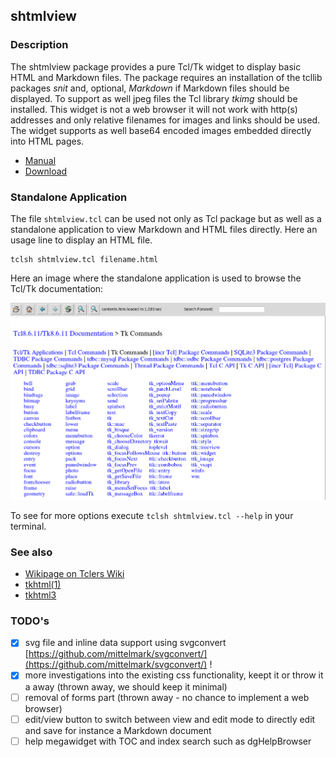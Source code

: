 ## shtmlview

### Description

The shtmlview package provides a pure Tcl/Tk widget to display basic HTML and
Markdown files. The package requires an installation of the tcllib packages
*snit* and, optional, *Markdown* if Markdown files should be displayed. To
support as well jpeg files the Tcl library *tkimg* should be installed. This
widget is not a web browser it will not work with http(s) addresses and only
relative filenames for images and links should be used. The widget supports as
well base64 encoded images embedded directly into HTML pages.

* [Manual](http://htmlpreview.github.io/?https://github.com/mittelmark/shtmlview/blob/master/shtmlview/shtmlview.html)
* [Download](https://downgit.github.io/#/home?url=https://github.com/mittelmark/shtmlview/tree/main/shtmlview)

### Standalone Application

The file `shtmlview.tcl` can be used not only as Tcl package but as well as a
standalone application to view Markdown and HTML files directly. Here an usage
line to display an HTML file.

```
tclsh shtmlview.tcl filename.html
```
Here an image where the standalone application is used to browse the Tcl/Tk documentation:

![Tcl manual tkcmd](img/shtmlview-tkcmd.png)

To see for more options execute `tclsh shtmlview.tcl --help` in your terminal.

### See also

* [Wikipage on Tclers Wiki](https://wiki.tcl-lang.org/page/shtmlview)
* [tkhtml(1)](https://github.com/wjoye/tkhtml1)
* [tkhtml3](http://tkhtml.tcl.tk/index.html)

### TODO's

* [x] svg file and inline data support using svgconvert [https://github.com/mittelmark/svgconvert/](https://github.com/mittelmark/svgconvert/) !
* [x] more investigations into the existing css functionality, keept it or throw it a away  (thrown away, we should keep it minimal)
* [ ] removal of forms part (thrown away - no chance to implement a web browser)
* [ ] edit/view button to switch between view and edit mode to directly edit and save for instance a Markdown document
* [ ] help megawidget with TOC and index search such as dgHelpBrowser
